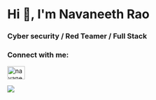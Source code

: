 <h1>Hi 👋, I'm Navaneeth Rao</h1>
<h3>Cyber security / Red Teamer / Full Stack</h3>

<h3 align="left">Connect with me:</h3>
<p align="left">
<a href="https://twitter.com/navaneethstwt" target="blank"><img align="center" src="https://raw.githubusercontent.com/rahuldkjain/github-profile-readme-generator/master/src/images/icons/Social/twitter.svg" alt="navaneethstwt" height="30" width="40" /></a>
</p>

<img src="http://github-readme-streak-stats.herokuapp.com?user=navaneeth-dev&theme=nightowl&hide_border=true&background=22272E&sideLabels=9BE9A8&sideNums=9BE9A8&dates=9BE9A8&ring=40C463&stroke=22272E&fire=40C463&currStreakNum=40C463&currStreakLabel=40C463&count_private=true">
